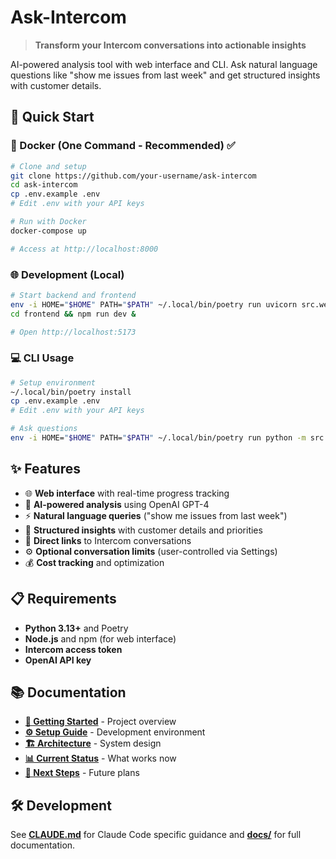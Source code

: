 # Ask-Intercom

> **Transform your Intercom conversations into actionable insights**

AI-powered analysis tool with web interface and CLI. Ask natural language questions like "show me issues from last week" and get structured insights with customer details.

## 🚀 Quick Start

### 🐳 Docker (One Command - Recommended) ✅
```bash
# Clone and setup
git clone https://github.com/your-username/ask-intercom
cd ask-intercom
cp .env.example .env
# Edit .env with your API keys

# Run with Docker
docker-compose up

# Access at http://localhost:8000
```

### 🌐 Development (Local)
```bash
# Start backend and frontend
env -i HOME="$HOME" PATH="$PATH" ~/.local/bin/poetry run uvicorn src.web.main:app --port 8000 --reload &
cd frontend && npm run dev &

# Open http://localhost:5173
```

### 💻 CLI Usage
```bash
# Setup environment  
~/.local/bin/poetry install
cp .env.example .env
# Edit .env with your API keys

# Ask questions
env -i HOME="$HOME" PATH="$PATH" ~/.local/bin/poetry run python -m src.cli "What are the top customer complaints this month?"
```

## ✨ Features

- 🌐 **Web interface** with real-time progress tracking
- 🤖 **AI-powered analysis** using OpenAI GPT-4  
- ⚡ **Natural language queries** ("show me issues from last week")
- 🎯 **Structured insights** with customer details and priorities
- 🔗 **Direct links** to Intercom conversations
- ⚙️ **Optional conversation limits** (user-controlled via Settings)
- 💰 **Cost tracking** and optimization

## 📋 Requirements

- **Python 3.13+** and Poetry
- **Node.js** and npm (for web interface)
- **Intercom access token** 
- **OpenAI API key**

## 📚 Documentation

- **[📖 Getting Started](docs/01-README.md)** - Project overview
- **[⚙️ Setup Guide](docs/02-Setup.md)** - Development environment  
- **[🏗️ Architecture](docs/03-Architecture.md)** - System design
- **[📊 Current Status](docs/04-Current-Status.md)** - What works now
- **[🎯 Next Steps](docs/05-Next-Steps.md)** - Future plans

## 🛠️ Development

See **[CLAUDE.md](CLAUDE.md)** for Claude Code specific guidance and **[docs/](docs/)** for full documentation.
